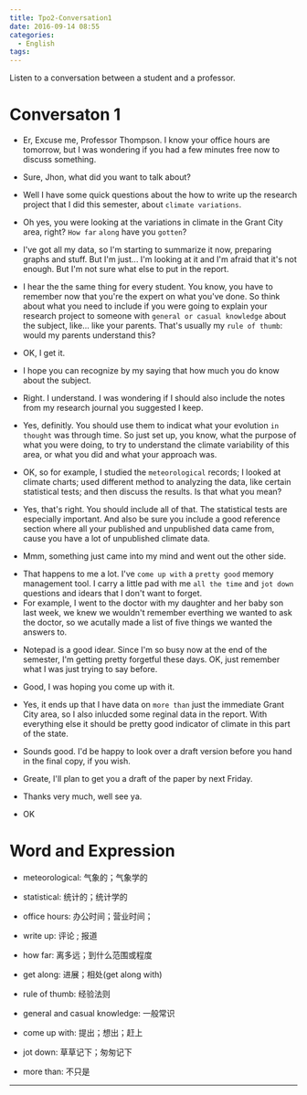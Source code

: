 ```yaml
---
title: Tpo2-Conversation1
date: 2016-09-14 08:55
categories:
  - English
tags:
---
```


Listen to a conversation between a student and a professor.

<!--more-->

# Conversaton 1
* Er, Excuse me, Professor Thompson. I know your office hours are tomorrow, but I was wondering if you had a few minutes free now to discuss something.
- Sure, Jhon, what did you want to talk about?
* Well I have some quick questions about the how to write up the research project that I did this semester, about `climate variations`.
- Oh yes, you were looking at the variations in climate in the Grant City area, right? `How far` `along` have you `gotten`?
* I've got all my data, so I'm starting to summarize it now, preparing graphs and stuff. But I'm just... I'm looking at it and I'm afraid that it's not enough. But I'm not sure what else to put in the report.
- I hear the the same thing for every student. You know, you have to remember now that you're the expert on what you've done. So think about what you need to include if you were going to explain your research project to someone with `general or casual knowledge` about the subject, like... like your parents. That's usually my `rule of thumb`: would my parents understand this?
* OK, I get it.
- I hope you can recognize by my saying that how much you do know about the subject.
* Right. I understand. I was wondering if I should also include the notes from my research journal you suggested I keep.
- Yes, definitly. You should use them to indicat what your evolution `in thought` was through time. So just set up, you know, what the purpose of what you were doing, to try to understand the climate variability of this area, or what you did and what your approach was.
* OK, so for example, I studied the `meteorological` records; I looked at climate charts; used different method to analyzing the data, like certain statistical tests; and then discuss the results. Is that what you mean?
- Yes, that's right. You should include all of that. The statistical tests are especially important. And also be sure you include a good reference section where all your published and unpublished data came from, cause you have a lot of unpublished climate data.
* Mmm, something just came into my mind and went out the other side.
- That happens to me a lot. I've `come up with` a `pretty good` memory management tool. I carry a little pad with me `all the time` and `jot down` questions and idears that I don't want to forget.
- For example, I went to the doctor with my daughter and her baby son last week, we knew we wouldn't remember everthing we wanted to ask the doctor, so we acutally made a list of five things we wanted the answers to.
* Notepad is a good idear. Since I'm so busy now at the end of the semester, I'm getting pretty forgetful these days. OK, just remember what I was just trying to say before.
- Good, I was hoping you come up with it.
* Yes, it ends up that I have data on `more than` just the immediate Grant City area, so I also inlucded some reginal data in the report. With everything else it should be pretty good indicator of climate in this part of the state.
- Sounds good. I'd be happy to look over a draft version before you hand in the final copy, if you wish.
* Greate, I'll plan to get you a draft of the paper by next Friday.
- Thanks very much, well see ya.
* OK


# Word and Expression
* meteorological: 气象的；气象学的
* statistical: 统计的；统计学的

* office hours: 办公时间；营业时间；
* write up: 评论 ; 报道
* how far: 离多远；到什么范围或程度
* get along: 进展；相处(get along with)
* rule of thumb: 经验法则
* general and casual knowledge: 一般常识
* come up with: 提出；想出；赶上
* jot down: 草草记下；匆匆记下
* more than: 不只是


---
